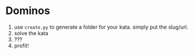 # Dominos

1. use `create.py` to generate a folder for your kata. simply put the slug/url.
2. solve the kata
3. ???
4. profit!
